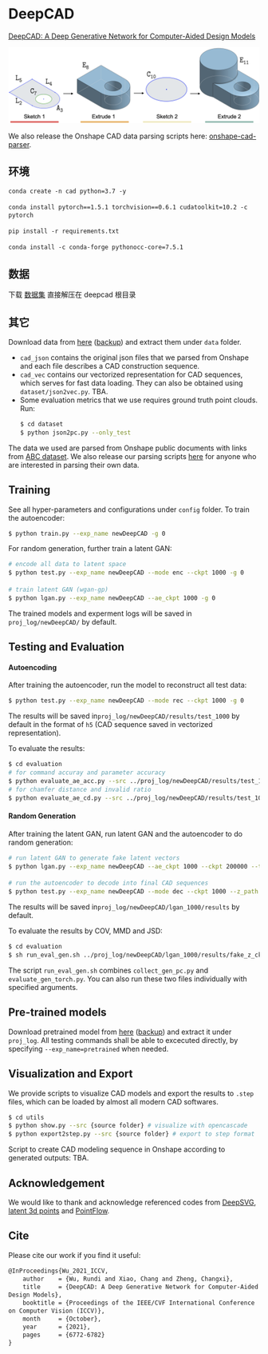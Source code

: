# DeepCAD

[DeepCAD: A Deep Generative Network for Computer-Aided Design Models](https://arxiv.org/abs/2105.09492)

<p align="center">
  <img src='teaser.png' width=600>
</p>

We also release the Onshape CAD data parsing scripts here: [onshape-cad-parser](https://github.com/ChrisWu1997/onshape-cad-parser).

## 环境
```
conda create -n cad python=3.7 -y

conda install pytorch==1.5.1 torchvision==0.6.1 cudatoolkit=10.2 -c pytorch

pip install -r requirements.txt

conda install -c conda-forge pythonocc-core=7.5.1
```

## 数据

下载 [数据集](http://www.cs.columbia.edu/cg/deepcad/data.tar) 直接解压在 deepcad 根目录


## 其它

Download data from [here](http://www.cs.columbia.edu/cg/deepcad/data.tar) ([backup](https://drive.google.com/drive/folders/1mSJBZjKC-Z5I7pLPTgb4b5ZP-Y6itvGG?usp=sharing)) and extract them under `data` folder. 
- `cad_json` contains the original json files that we parsed from Onshape and each file describes a CAD construction sequence. 
- `cad_vec` contains our vectorized representation for CAD sequences, which serves for fast data loading. They can also be obtained using `dataset/json2vec.py`.
TBA.
- Some evaluation metrics that we use requires ground truth point clouds. Run:
  ```bash
  $ cd dataset
  $ python json2pc.py --only_test
  ```
The data we used are parsed from Onshape public documents with links from [ABC dataset](https://archive.nyu.edu/handle/2451/61215). We also release our parsing scripts [here](https://github.com/ChrisWu1997/onshape-cad-parser) for anyone who are interested in parsing their own data.


## Training
See all hyper-parameters and configurations under `config` folder. To train the autoencoder:

```bash
$ python train.py --exp_name newDeepCAD -g 0
```

For random generation, further train a latent GAN:

```bash
# encode all data to latent space
$ python test.py --exp_name newDeepCAD --mode enc --ckpt 1000 -g 0

# train latent GAN (wgan-gp)
$ python lgan.py --exp_name newDeepCAD --ae_ckpt 1000 -g 0
```

The trained models and experment logs will be saved in `proj_log/newDeepCAD/` by default. 



## Testing and Evaluation

#### __Autoencoding__

  After training the autoencoder, run the model to reconstruct all test data:

  ```bash
  $ python test.py --exp_name newDeepCAD --mode rec --ckpt 1000 -g 0
  ```
  The results will be saved in`proj_log/newDeepCAD/results/test_1000` by default in the format of `h5` (CAD sequence saved in vectorized representation).

  To evaluate the results:

  ```bash
  $ cd evaluation
  # for command accuray and parameter accuracy
  $ python evaluate_ae_acc.py --src ../proj_log/newDeepCAD/results/test_1000
  # for chamfer distance and invalid ratio
  $ python evaluate_ae_cd.py --src ../proj_log/newDeepCAD/results/test_1000 --parallel
  ```

#### __Random Generation__

  After training the latent GAN, run latent GAN and the autoencoder to do random generation:

  ```bash
  # run latent GAN to generate fake latent vectors
  $ python lgan.py --exp_name newDeepCAD --ae_ckpt 1000 --ckpt 200000 --test --n_samples 9000 -g 0
  
  # run the autoencoder to decode into final CAD sequences
  $ python test.py --exp_name newDeepCAD --mode dec --ckpt 1000 --z_path proj_log/newDeepCAD/lgan_1000/results/fake_z_ckpt200000_num9000.h5 -g 0
  ```
  The results will be saved in`proj_log/newDeepCAD/lgan_1000/results` by default.

  To evaluate the results by COV, MMD and JSD:

  ```bash
  $ cd evaluation
  $ sh run_eval_gen.sh ../proj_log/newDeepCAD/lgan_1000/results/fake_z_ckpt200000_num9000_dec 1000 0
  ```
  The script `run_eval_gen.sh` combines `collect_gen_pc.py` and `evaluate_gen_torch.py`. 
  You can also run these two files individually with specified arguments.


## Pre-trained models

Download pretrained model from [here](http://www.cs.columbia.edu/cg/deepcad/pretrained.tar) ([backup](https://drive.google.com/file/d/16RzOChCdLM5L1VUSFpgHwqU7JoQOF2Nd/view?usp=sharing)) and extract it under `proj_log`. All testing commands shall be able to excecuted directly, by specifying `--exp_name=pretrained` when needed.


## Visualization and Export
We provide scripts to visualize CAD models and export the results to `.step` files, which can be loaded by almost all modern CAD softwares.
```bash
$ cd utils
$ python show.py --src {source folder} # visualize with opencascade
$ python export2step.py --src {source folder} # export to step format
```
Script to create CAD modeling sequence in Onshape according to generated outputs: TBA.

## Acknowledgement
We would like to thank and acknowledge referenced codes from [DeepSVG](https://github.com/alexandre01/deepsvg), [latent 3d points](https://github.com/optas/latent_3d_points) and [PointFlow](https://github.com/stevenygd/PointFlow).

## Cite

Please cite our work if you find it useful:
```
@InProceedings{Wu_2021_ICCV,
    author    = {Wu, Rundi and Xiao, Chang and Zheng, Changxi},
    title     = {DeepCAD: A Deep Generative Network for Computer-Aided Design Models},
    booktitle = {Proceedings of the IEEE/CVF International Conference on Computer Vision (ICCV)},
    month     = {October},
    year      = {2021},
    pages     = {6772-6782}
}
```
